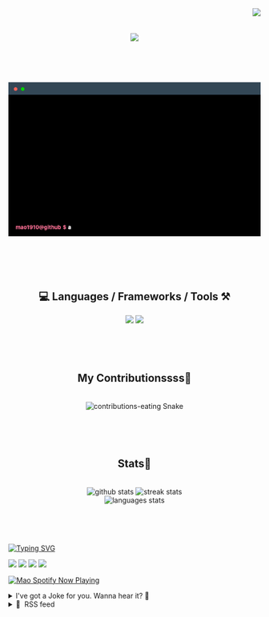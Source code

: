 <!-- VISITOR BADGE -->
<!-- https://github.com/hehuapei/visitor-badge -->

<img align="right" src="https://visitor-badge.laobi.icu/badge?page_id=mao1910.mao1910&left_color=%2379DAF9&right_color=%23FE6E96" />


<!-- TYPING SVG -->
<!-- https://github.com/DenverCoder1/readme-typing-svg -->

<h1 align="center">
    <img src="https://readme-typing-svg.herokuapp.com/?font=Righteous&size=35&center=true&vCenter=true&width=500&height=70&color=FE6E96&font=poppins&duration=5000&lines=Hi+There!+👋;+I'm+Mao!;" />
</h1>

<br/>

<!-- CODE/TERMINAL ABOUT ME -->
<h1 align="center">
<img src="./assets/terminal-5.gif" alt="Terminal" />
</h1>

<br/><br/><br/>


<!-- TECHNOLOGIES LOGOS -->
<!-- https://github.com/tandpfun/skill-icons -->

<h2 align="center">💻 Languages / Frameworks / Tools ⚒️</h2>
<div align="center">
    <img src="https://skillicons.dev/icons?i=javascript,typescript,angular,react,html,css,scss,bootstrap,cs,java,spring" />
    <img src="https://skillicons.dev/icons?i=flutter,firebase,supabase,mysql,git,github,gitlab,vscode,idea,maven,figma" />
</div>

<br/><br/><br/>


<!-- CONTRIBUTIONS SNAKE GAME -->
<!-- https://github.com/Platane/snk -->

<div align="center">
  <h2> My Contributionssss🐍 </h2>
  <br>
  <img alt="contributions-eating Snake" src="https://raw.githubusercontent.com/mao1910/mao1910/output/github-contribution-grid-snake.svg" />

  <!-- Four lines below suggested by Planate for Dark mode-->
  <picture>
  <source media="(prefers-color-scheme: dark)" srcset="github-snake-dark.svg" />
  <source media="(prefers-color-scheme: light)" srcset="github-snake.svg" />
  </picture>
  
  <br/><br/><br/>
</div>


<!-- GITHUB STATS -->
<!-- https://github.com/DenverCoder1/github-readme-streak-stats -->
<!-- https://github.com/anuraghazra/github-readme-stats -->
<!-- https://github-readme-stats-mao1910.vercel.app/ My own Vercel deployment-->

<h2 align="center"> Stats📝 </h2>
  <br>
<div align=center>
  <img width=429 src="https://github-readme-stats-mao1910.vercel.app/api?username=mao1910&count_private=true&show_icons=true&theme=dracula&rank_icon=github&hide=contribs&border_radius=10&border_color=79DAF9" alt="github stats"/>
  <img width=396 src="https://streak-stats.demolab.com/?user=mao1910&count_private=true&theme=dracula&currStreakNum=79DAF9&currStreakLabel=FE6E96&border_radius=10&border=79DAF9" alt="streak stats"/>
  <br/>
  <img src="https://github-readme-stats-mao1910.vercel.app/api/top-langs/?username=mao1910&layout=compact&theme=dracula&border_radius=10&size_weight=0.5&count_weight=0.5&border_color=79DAF9" alt="languages stats" />
</div>

<br/><br/><br/>


<!-- FOOTER -->
<!-- https://github.com/DenverCoder1/readme-typing-svg -->
<!-- https://readme-typing-svg.demolab.com/demo/ -->

<a href="https://git.io/typing-svg"><img src="https://readme-typing-svg.demolab.com?font=Poppins&pause=1000&color=FE6E96&width=535&lines=Thanks+for+dropping+by!;Feel+free+to+check+any+of+the+Socials+below+%F0%9F%91%87;Or+the+Joke+Of+The+Day+if+you're+down+for+a+giggle+%F0%9F%98%9D;Hope+to+see+you+again+%F0%9F%91%8A;Uh%3F+You're+still+here%3F;Well...+I'm+running+out+of+things+to+say...;Tell+you+what%2C+due+to+your+effort+and+perseverance%2C;I+shall+present+you+with+a+short+poem%3A;%22To+code%2C+or+not+to+code%2C+that+is+the+question%3A;Whether+'tis+nobler+in+the+IDE+to+debug;The+errors+and+issues+of+outrageous+software%2C;Or+to+take+up+the+keyboard+against+a+sea+of+bugs;And+by+coding%2C+end+them.%22;by+William+Shakespeare%2C+probably.+;Pretty+sure+that's+Hamlet's.;Alrighty%2C+this+has+been+fun.;But+I'll+restart+the+loop+now...+see+ya+soon!" alt="Typing SVG" /></a>


<!--  SOCIAL NETWORKS -->
<!-- https://github.com/alexandresanlim/Badges4-README.md-Profile -->

  <div> 
    <a href="https://www.deviantart.com/madeinkobaia/art/my-profile-is-under-construction-265626465" target="_blank"><img src="https://img.shields.io/badge/-LinkedIn-%230077B5?style=for-the-badge&logo=linkedin&logoColor=white" target="_blank"></a> <!-- ADD LINKEDIN PROFILE -->
    <a href = "https://www.nicepng.com/ourpic/u2q8o0t4t4r5o0r5_website-under-construction-png-graphic-transparent-website-under/"><img src="https://img.shields.io/badge/Portfolio-4285F4?style=for-the-badge&logo=Google-chrome&logoColor=white" target="_blank"></a> <!-- ADD PORTFOLIO WEBSITE -->
    <a href="https://discord.gg" target="_blank"><img src="https://img.shields.io/badge/Discord-7289DA?style=for-the-badge&logo=discord&logoColor=white" target="_blank"></a> <!-- ADD DISCORD -->
    <a href = "mailto:mao1910dev@gmail.com"><img src="https://img.shields.io/badge/Gmail-D14836?style=for-the-badge&logo=gmail&logoColor=white" target="_blank"></a>
  </div>


<!-- SPOTIFY PLAYING-->
<!-- https://github.com/novatorem/novatorem -->
<!-- https://spotify-now-playing-novatorem-git-main-mao1910.vercel.app/ My own Vercel deployment-->

[<img width=438px src="https://spotify-now-playing-git-main-mao1910.vercel.app//api/spotify/?border_color=FE6E96" alt="Mao Spotify Now Playing" />](https://open.spotify.com/user/31542et242zglhf42ydrtqgvuvde)


<!-- JOKE OF THE DAY -->
<!-- https://github.com/ABSphreak/readme-jokes -->
<!-- https://readme-jokes-git-master-mao1910.vercel.app/ My own Vercel deployment-->

<details>
<summary>I've got a Joke for you. Wanna hear it? 🙈</summary>

<br/>

 <tr>
 <td style="padding-top:4px"><img src = "https://readme-jokes-git-master-mao1910.vercel.app/api?&theme=dracula"></td>
 </tr>

</details>


<!-- RSS FEED -->
<!-- https://github.com/gautamkrishnar/blog-post-workflow -->

<details>
<summary>📕 &nbsp;RSS feed</summary>

<br/>

<!-- BLOG-POST-LIST:START -->
 #### - [Understanding Variable Declaration in JavaScript: let vs. var](https://dev.to/iamcymentho/understanding-variable-declaration-in-javascript-let-vs-var-50an) 
 <details><summary>Article</summary> <p><strong>Introduction:</strong></p>

<p>In the world of <code>JavaScript</code>, variable declaration is a fundamental concept. However, with the introduction of <code>ES6</code>, new ways of declaring variables emerged, leading to a critical question: What's the difference between let and var? In this comprehensive guide, we'll unravel the distinctions between these two, exploring their scopes, hoisting behavior, and re-declaration rules. By the end, you'll have a solid grasp of when to use let and when to stick with var in your <code>JavaScript</code> projects.</p>

<p><code>**Var:**</code></p>

<p><code>var</code>was the original way to declare variables in <code>JavaScript</code>. It has a function-level scope, meaning it is function-scoped. Variables declared with var are hoisted to the top of their containing function or global scope, which can sometimes lead to unexpected behavior.</p>

<p><a href="https://res.cloudinary.com/practicaldev/image/fetch/s--wDqnXm2h--/c_limit%2Cf_auto%2Cfl_progressive%2Cq_auto%2Cw_800/https://dev-to-uploads.s3.amazonaws.com/uploads/articles/72hiaeqnw91vqf4715py.png" class="article-body-image-wrapper"><img src="https://res.cloudinary.com/practicaldev/image/fetch/s--wDqnXm2h--/c_limit%2Cf_auto%2Cfl_progressive%2Cq_auto%2Cw_800/https://dev-to-uploads.s3.amazonaws.com/uploads/articles/72hiaeqnw91vqf4715py.png" alt="javascript" width="517" height="135"></a></p>

<p>In this example, <code>x</code> is accessible outside of the if block because of hoisting.</p>

<p><code>**Let:**</code></p>

<p>let was introduced in <code>ECMAScript 6 (ES6)</code> and provides a block-level scope. Variables declared with let are only accessible within the nearest enclosing block, which can be a function, loop, or any block of code.</p>

<p><a href="https://res.cloudinary.com/practicaldev/image/fetch/s--MWIpGlke--/c_limit%2Cf_auto%2Cfl_progressive%2Cq_auto%2Cw_800/https://dev-to-uploads.s3.amazonaws.com/uploads/articles/hwmfm5oznx1ubcqa3iwr.png" class="article-body-image-wrapper"><img src="https://res.cloudinary.com/practicaldev/image/fetch/s--MWIpGlke--/c_limit%2Cf_auto%2Cfl_progressive%2Cq_auto%2Cw_800/https://dev-to-uploads.s3.amazonaws.com/uploads/articles/hwmfm5oznx1ubcqa3iwr.png" alt="javascript" width="514" height="140"></a></p>

<p>Here,<code>y</code>is not accessible outside of the if block because it's block-scoped.</p>

<p><strong>Key Differences:</strong></p>

<p><code>Scope:</code></p>

<p><code>var</code>has function-level scope.<br>
<code>let</code>has block-level scope.</p>

<p><strong>Hoisting:</strong></p>

<p>Variables declared with var are hoisted to the top of their containing function or global scope.<br>
Variables declared with let are hoisted to the top of their containing block but are not initialized until the declaration is encountered.</p>

<p><strong>Re-declaration:</strong></p>

<p>Variables declared with var can be re-declared within the same scope without an error.<br>
Variables declared with let cannot be re-declared within the same scope.</p>

<p><a href="https://res.cloudinary.com/practicaldev/image/fetch/s--L2Vdoqop--/c_limit%2Cf_auto%2Cfl_progressive%2Cq_auto%2Cw_800/https://dev-to-uploads.s3.amazonaws.com/uploads/articles/0kfx2l51iww3l01b6he9.png" class="article-body-image-wrapper"><img src="https://res.cloudinary.com/practicaldev/image/fetch/s--L2Vdoqop--/c_limit%2Cf_auto%2Cfl_progressive%2Cq_auto%2Cw_800/https://dev-to-uploads.s3.amazonaws.com/uploads/articles/0kfx2l51iww3l01b6he9.png" alt="javascript" width="515" height="115"></a></p>

<p><code>Recommendation:</code></p>

<p>It's generally recommended to use let and const (for constants) over var in modern JavaScript because they provide better scoping and help prevent unexpected bugs in your code. Use let when you need to reassign a variable, and use const when the variable's value should not change.</p>

<p>Understanding the scoping and behavior of <code>let</code>and <code>var</code>is crucial for writing clean and maintainable <code>JavaScript</code>code.</p>

<p><code>LinkedIn Account</code> : <a href="https://www.linkedin.com/in/matthew-odumosu/">LinkedIn</a><br>
<code>Twitter Account</code>: <a href="https://twitter.com/iamcymentho">Twitter</a><br>
<strong>Credit</strong>: Graphics sourced from <a href="https://www.digitalocean.com/community/tutorials/understanding-variables-scope-hoisting-in-javascript">Digital Ocean</a></p>

 </details> 
 <hr /> 

 #### - [How to block ChatGPT from scraping your website.](https://dev.to/ricovz/how-to-block-chatgpt-from-scraping-your-website-593c) 
 <details><summary>Article</summary> <h2>
  
  
  Introduction
</h2>

<p>In today's digital day and age, web scraping and parsing have become common techniques for various applications, including data collection, content analysis, and most presently teaching AI models. While these practices can be legitimate and beneficial, there are instances where you don't want a language model trained on your data, leading to concerns about privacy, security, and unauthorized data extraction. In this article, we will discuss how to block <a href="https://openai.com/blog/chatgpt">ChatGPT</a> (OpenAI), a popular AI language model, from scraping and using your website to train their AI models. </p>

<h2>
  
  
  Understanding ChatGPT
</h2>

<p>ChatGPT is an AI language model developed by OpenAI, known for its ability to generate human-like text based on input prompts. It is widely used for various applications, including chatbots, content generation, and data analysis. ChatGPT can access and parse information from websites through <a href="https://openai.com/blog/chatgpt-plugins">plugins</a> and <a href="https://platform.openai.com/docs/gptbot">OpenAIs web crawler</a>, making it essential for website owners who don't want their data trained on by AI models to block its access. </p>

<h2>
  
  
  Blocking ChatGPT from your website
</h2>

<h3>
  
  
  Method 1. Robots.txt file
</h3>

<p>The robots.txt file is a standard method for communicating with web crawlers and bots, including ChatGPT. You can specify which parts of your website are off-limits for crawling by adding rules to this file. To block ChatGPT from your entire website, add the following lines to your robots.txt file:<br>
</p>

<div class="highlight js-code-highlight">
<pre class="highlight plaintext"><code>User-agent: ChatGPT-User
User-agent: GPTBot
Disallow: /
</code></pre>

</div>



<p>Or if you would like to block ChatGPT only from certain places on your website you can do the following:<br>
</p>

<div class="highlight js-code-highlight">
<pre class="highlight plaintext"><code>User-agent: ChatGPT-User
User-agent: GPTBot
Allow: /can-be-scraped/
Disallow: /will-be-blocked
</code></pre>

</div>



<p>However, one major downside of the robots.txt method is that it can't actually enforce the instructions. While OpenAI themselves state they will not crawl your website if you disallow their User-agent and I believe this to be true, you can never be sure.</p>

<h3>
  
  
  Method 2. Web Application Firewall (WAF)
</h3>

<p>A web application firewall is a specific form of application firewall that filters, monitors, and blocks traffic to your website. In the case of ChatGPT and its GPTBot web-crawler you have 2 options to block access to your website, you're able to use both if you want to.</p>

<ol>
<li>The first method is similar to the robots.txt method; blocking its user-agent. OpenAI web crawler will always have the user-agent of "GPTBot" and all ChatGPT plugins will have the user-agent "ChatGPT-User". By blocking the user-agents "GPTBot" &amp; "ChatGPT-User" you will be blocking its access to your website. If you use Cloudflare, here is a guide to user-agent blocking: <a href="https://developers.cloudflare.com/waf/tools/user-agent-blocking/">https://developers.cloudflare.com/waf/tools/user-agent-blocking/</a>
</li>
<li>The second method: blocking IP Ranges. OpenAI has published the IP Ranges they use for GPTBot &amp; ChatGPT plugins. You can find them here: <a href="https://openai.com/gptbot-ranges.txt">https://openai.com/gptbot-ranges.txt</a>. Those are just applicable to OpenAIs web crawler, if you would also like to block the ChatGPT plugins you should also block <code>23.98.142.176/28</code>. By blocking these IP Ranges you can be confident ChatGPT will be unable to scrape your website, even if they decide to ignore robots.txt or change their user-agent in the future. </li>
</ol>

<p>Written by: <a href="https://rico.sh">Rico van Zelst</a></p>

<p>Thank you for reading! If you enjoyed this post and want to explore more of my work, visit my personal website at <a href="https://rico.sh">rico.sh</a>. There, you'll find in-depth articles, tutorials, and resources on <a href="https://rico.sh/categories/web-development/">web development</a>. Don't miss out – let's continue this journey together!"</p>

 </details> 
 <hr /> 

 #### - [Hugging Face 101: A Tutorial for Absolute Beginners!](https://dev.to/pavanbelagatti/hugging-face-101-a-tutorial-for-absolute-beginners-3b0l) 
 <details><summary>Article</summary> <p>Welcome to this beginner-friendly tutorial on sentiment analysis using <a href="https://huggingface.co/docs/transformers/index">Hugging Face's transformers</a> library! Sentiment analysis is a Natural Language Processing (NLP) technique used to determine the emotional tone or attitude expressed in a piece of text. </p>

<p>In this tutorial, you'll learn how to leverage pre-trained machine learning models from <a href="https://huggingface.co/">Hugging Face</a> to perform sentiment analysis on various text examples. We'll walk you through the entire process, from installing the required packages to running and interpreting the model's output, all within a <a href="https://www.singlestore.com/cloud-trial/?utm_campaign=singlestore-for-ai&amp;utm_medium=referral&amp;utm_source=devtoarticle&amp;utm_term=huggingface">SingleStore Notebook</a> environment, just like Jupyter Notebook. </p>

<p>By the end of this tutorial, you'll be equipped with the knowledge to use Hugging Face Transformers as a Library for analyzing the sentiment of text data.</p>

<h2>
  
  
  What is Hugging Face🤗?
</h2>

<p><a href="https://res.cloudinary.com/practicaldev/image/fetch/s--6wbT5am---/c_limit%2Cf_auto%2Cfl_progressive%2Cq_auto%2Cw_800/https://dev-to-uploads.s3.amazonaws.com/uploads/articles/zxfq7dnrvbmmzebq27xp.png" class="article-body-image-wrapper"><img src="https://res.cloudinary.com/practicaldev/image/fetch/s--6wbT5am---/c_limit%2Cf_auto%2Cfl_progressive%2Cq_auto%2Cw_800/https://dev-to-uploads.s3.amazonaws.com/uploads/articles/zxfq7dnrvbmmzebq27xp.png" alt="What is Hugging Face🤗" width="800" height="213"></a></p>

<p>Hugging Face🤗 is a community specializing in Natural Language Processing (NLP) and artificial intelligence (AI). Founded in 2016, the company has made significant contributions to the field of NLP by democratizing access to state-of-the-art machine learning models and tools. </p>

<p>Hugging Face has a strong community focus. They provide a platform where researchers and developers can share their trained models, thereby fostering collaboration and accelerating progress in the field.</p>

<p>NLP stands for Natural Language Processing, which is a field of artificial intelligence that focuses on the interaction between computers and human language. Hugging Face is known for its contributions to NLP through its open-source libraries, pre-trained models, and community platforms.</p>

<h2>
  
  
  Hugging Face🤗 Transformers as a Library:
</h2>

<p>Hugging Face's Transformers library is an open-source library for NLP and machine learning. It provides a wide variety of pre-trained models and architectures like BERT, GPT-2, T5, and many others. The library is designed to be highly modular and easy to use, allowing for the quick development of both research and production projects. It supports multiple languages and tasks like text classification, question-answering, text generation, translation, and more.</p>

<h2>
  
  
  Prerequisites
</h2>

<p>Before you start with this tutorial, make sure you have the following prerequisites in place:</p>

<ul>
<li>The only prerequisite for this tutorial is SingleStore Notebook.
The tutorial is designed to be followed in a SingleStore Notebook. If you haven't installed SingleStore Notebook yet, you can do so by <a href="https://www.singlestore.com/cloud-trial/?utm_campaign=singlestore-for-ai&amp;utm_medium=referral&amp;utm_source=devtoarticle&amp;utm_term=huggingface">signing up at SingleStore</a> and then selecting the Notebook feature.</li>
</ul>

<p><a href="https://res.cloudinary.com/practicaldev/image/fetch/s--1CVbOzi_--/c_limit%2Cf_auto%2Cfl_progressive%2Cq_auto%2Cw_800/https://dev-to-uploads.s3.amazonaws.com/uploads/articles/uskchv84vfgvyeknnoht.png" class="article-body-image-wrapper"><img src="https://res.cloudinary.com/practicaldev/image/fetch/s--1CVbOzi_--/c_limit%2Cf_auto%2Cfl_progressive%2Cq_auto%2Cw_800/https://dev-to-uploads.s3.amazonaws.com/uploads/articles/uskchv84vfgvyeknnoht.png" alt="start with singlestore notebooks" width="550" height="774"></a></p>

<p>Create a new blank Notebook.<br>
<a href="https://res.cloudinary.com/practicaldev/image/fetch/s--XS436P5U--/c_limit%2Cf_auto%2Cfl_progressive%2Cq_auto%2Cw_800/https://dev-to-uploads.s3.amazonaws.com/uploads/articles/1b764lw2oq47fs22fxrr.png" class="article-body-image-wrapper"><img src="https://res.cloudinary.com/practicaldev/image/fetch/s--XS436P5U--/c_limit%2Cf_auto%2Cfl_progressive%2Cq_auto%2Cw_800/https://dev-to-uploads.s3.amazonaws.com/uploads/articles/1b764lw2oq47fs22fxrr.png" alt="new notebook" width="800" height="961"></a></p>

<p>You will land on a SingleStore Notebook dashboard.<br>
<a href="https://res.cloudinary.com/practicaldev/image/fetch/s--dbZ6Qr0u--/c_limit%2Cf_auto%2Cfl_progressive%2Cq_auto%2Cw_800/https://dev-to-uploads.s3.amazonaws.com/uploads/articles/t7iuccys89tzt3dlqp9o.png" class="article-body-image-wrapper"><img src="https://res.cloudinary.com/practicaldev/image/fetch/s--dbZ6Qr0u--/c_limit%2Cf_auto%2Cfl_progressive%2Cq_auto%2Cw_800/https://dev-to-uploads.s3.amazonaws.com/uploads/articles/t7iuccys89tzt3dlqp9o.png" alt="SingleStore Notebook dashboard" width="800" height="339"></a></p>

<p>From here, we will use it as our python playground to execute our commands.</p>
<h4>
  
  
  Step 1: Install Required Packages
</h4>

<p>First, you'll need to install the transformers library from Hugging Face. You can do this using pip:<br>
</p>

<div class="highlight js-code-highlight">
<pre class="highlight plaintext"><code>!pip install transformers
</code></pre>

</div>



<p>PyTorch is a prerequisite for using the Hugging Face transformers library.</p>

<p>You can install PyTorch by running the following command in your SingleStore Notebook:<br>
</p>

<div class="highlight js-code-highlight">
<pre class="highlight plaintext"><code>!pip install torch
</code></pre>

</div>



<p><strong>Restart the Kernel</strong>: After installing, you may need to restart the SingleStore Notebook kernel to ensure that the newly installed packages are recognized. You can usually do this by clicking on "Kernel" in the menu and then selecting "Restart Kernel".</p>

<h4>
  
  
  Step 2: Import Libraries
</h4>

<p>Import the necessary Python libraries.<br>
</p>

<div class="highlight js-code-highlight">
<pre class="highlight plaintext"><code>from transformers import AutoTokenizer, AutoModelForSequenceClassification
import torch
</code></pre>

</div>



<h4>
  
  
  Step 3: Load Pre-trained Model and Tokenizer
</h4>

<p>Load a pre-trained model and its corresponding tokenizer. For this example, let's use the distilbert-base-uncased-finetuned-sst-2-english model for sentiment analysis.<br>
</p>

<div class="highlight js-code-highlight">
<pre class="highlight plaintext"><code>tokenizer = AutoTokenizer.from_pretrained("distilbert-base-uncased-finetuned-sst-2-english")
model = AutoModelForSequenceClassification.from_pretrained("distilbert-base-uncased-finetuned-sst-2-english")
</code></pre>

</div>



<h4>
  
  
  Step 4: Preprocess Text
</h4>

<p>Tokenize the text you want to analyze.<br>
</p>

<div class="highlight js-code-highlight">
<pre class="highlight plaintext"><code>text = "I love programming!"
tokens = tokenizer(text, padding=True, truncation=True, return_tensors="pt")
</code></pre>

</div>



<h4>
  
  
  Step 5: Model Inference
</h4>

<p>Pass the tokenized text through the model.<br>
</p>

<div class="highlight js-code-highlight">
<pre class="highlight plaintext"><code>with torch.no_grad():
    outputs = model(**tokens)
    logits = outputs.logits
    probabilities = torch.softmax(logits, dim=1)
</code></pre>

</div>



<h4>
  
  
  Step 6: Interpret Results
</h4>

<p>Interpret the model's output to get the sentiment.<br>
</p>

<div class="highlight js-code-highlight">
<pre class="highlight plaintext"><code>label_ids = torch.argmax(probabilities, dim=1)
labels = ['Negative', 'Positive']
label = labels[label_ids]
print(f"The sentiment is: {label}")
</code></pre>

</div>



<p>This should output either "Positive" or "Negative" based on the sentiment of the text.</p>

<p>Make sure you are executing your code in the SingleStore's Notebook playground.<br>
<a href="https://res.cloudinary.com/practicaldev/image/fetch/s--MGtM9yBk--/c_limit%2Cf_auto%2Cfl_progressive%2Cq_auto%2Cw_800/https://dev-to-uploads.s3.amazonaws.com/uploads/articles/ab0s284dhkvgu9u0fr0y.png" class="article-body-image-wrapper"><img src="https://res.cloudinary.com/practicaldev/image/fetch/s--MGtM9yBk--/c_limit%2Cf_auto%2Cfl_progressive%2Cq_auto%2Cw_800/https://dev-to-uploads.s3.amazonaws.com/uploads/articles/ab0s284dhkvgu9u0fr0y.png" alt="SingleStore's Notebook playground" width="800" height="543"></a></p>

<p>Let's modify the text we want to analyze from "I love programming!" to "I hate programming!". You should see a Negative sentiment analysis.</p>

<p><a href="https://res.cloudinary.com/practicaldev/image/fetch/s--JPGn0tO_--/c_limit%2Cf_auto%2Cfl_progressive%2Cq_auto%2Cw_800/https://dev-to-uploads.s3.amazonaws.com/uploads/articles/zqpbd180v07ilozdbqug.png" class="article-body-image-wrapper"><img src="https://res.cloudinary.com/practicaldev/image/fetch/s--JPGn0tO_--/c_limit%2Cf_auto%2Cfl_progressive%2Cq_auto%2Cw_800/https://dev-to-uploads.s3.amazonaws.com/uploads/articles/zqpbd180v07ilozdbqug.png" alt="Negative sentiment analysis" width="800" height="579"></a></p>

<p>Let's analyze one more sentence "SingleStore's Notebook feature is just mind blowing!" and see the response. (it should be positive as expected)</p>

<p><a href="https://res.cloudinary.com/practicaldev/image/fetch/s--YRQevSo1--/c_limit%2Cf_auto%2Cfl_progressive%2Cq_auto%2Cw_800/https://dev-to-uploads.s3.amazonaws.com/uploads/articles/65sme5o4o9gzahh156m8.png" class="article-body-image-wrapper"><img src="https://res.cloudinary.com/practicaldev/image/fetch/s--YRQevSo1--/c_limit%2Cf_auto%2Cfl_progressive%2Cq_auto%2Cw_800/https://dev-to-uploads.s3.amazonaws.com/uploads/articles/65sme5o4o9gzahh156m8.png" alt="amazing feature" width="800" height="488"></a></p>

<p><em><strong>Congratulations</strong></em> on completing this beginner-friendly tutorial on sentiment analysis using Hugging Face's transformers library! By now, you should have a solid understanding of how to use pre-trained models to analyze the sentiment of text. You've learned how to tokenize text, run it through a model, and interpret the output—all within a SingleStore Notebook environment. </p>

 </details> 
 <hr /> 

 #### - [Calling service in Angular](https://dev.to/inexperienced_coder/calling-service-in-angular-4a1o) 
 <details><summary>Article</summary> <p>I'm working on an angular project, and I'm stuck.  I've created a service that does an API request and stores the data in an interface.  I have a method in a component that passes an identifier to the service to update the API URL.  The structure of my project looks like this.</p>

<p>-app module<br>
   ----data-component<br>
   ----map-component<br>
-request service</p>

<p>I believe the issue is in my data.component.ts file.  My app.component.html file references each component and places them side by side, but the data component doesn't update when changes are made to the variable. I know the correct information is being stored because I have console logs in place to check the values.   The files I'm working with are listed below: </p>

<p>Map.component.ts: </p>

<p><a href="https://res.cloudinary.com/practicaldev/image/fetch/s--gR7PPBoq--/c_limit%2Cf_auto%2Cfl_progressive%2Cq_auto%2Cw_800/https://dev-to-uploads.s3.amazonaws.com/uploads/articles/pb6hpckvjaqblays35o9.png" class="article-body-image-wrapper"><img src="https://res.cloudinary.com/practicaldev/image/fetch/s--gR7PPBoq--/c_limit%2Cf_auto%2Cfl_progressive%2Cq_auto%2Cw_800/https://dev-to-uploads.s3.amazonaws.com/uploads/articles/pb6hpckvjaqblays35o9.png" alt="Image description" width="644" height="595"></a></p>

<p>request.service.ts:</p>

<p><a href="https://res.cloudinary.com/practicaldev/image/fetch/s--jwlzovx4--/c_limit%2Cf_auto%2Cfl_progressive%2Cq_auto%2Cw_800/https://dev-to-uploads.s3.amazonaws.com/uploads/articles/7pf5nyz7xgaru9ffohco.png" class="article-body-image-wrapper"><img src="https://res.cloudinary.com/practicaldev/image/fetch/s--jwlzovx4--/c_limit%2Cf_auto%2Cfl_progressive%2Cq_auto%2Cw_800/https://dev-to-uploads.s3.amazonaws.com/uploads/articles/7pf5nyz7xgaru9ffohco.png" alt="Image description" width="742" height="693"></a></p>

<p>data.component.ts:</p>

<p><a href="https://res.cloudinary.com/practicaldev/image/fetch/s--zzbXPjRK--/c_limit%2Cf_auto%2Cfl_progressive%2Cq_auto%2Cw_800/https://dev-to-uploads.s3.amazonaws.com/uploads/articles/1ntqki67vskx13p5ugb8.png" class="article-body-image-wrapper"><img src="https://res.cloudinary.com/practicaldev/image/fetch/s--zzbXPjRK--/c_limit%2Cf_auto%2Cfl_progressive%2Cq_auto%2Cw_800/https://dev-to-uploads.s3.amazonaws.com/uploads/articles/1ntqki67vskx13p5ugb8.png" alt="Image description" width="800" height="510"></a></p>

<p>For reference, this is a school project, and I'm not looking for anyone to re-write my code.  I'm looking for some direction on why my service isn't reloading when I pass the updated information to it.  I feel like I may be over-complicating the issue. </p>

 </details> 
 <hr /> 

 #### - [useState Hook in React](https://dev.to/parmita17/usestate-hook-in-react-296o) 
 <details><summary>Article</summary> <p>To handle multiple states using the useState hook in react, you can call the useState function multiple times, once for each state you want to manage. Here's an example:</p>

<p><code>import { useState } from 'react';</code><br>
<code>function MyComponent(props){</code><br>
<code>const [count,setCount]  = useState(0);</code><br>
<code>const [text, setText] = useState('');</code><br>
<code>function handleIncrement(){</code><br>
<code>setCount(count + 1);</code><br>
<code>}</code><br>
<code>function handleTextChange(event){</code><br>
<code>setText(event.target.value);</code><br>
<code>}</code><br>
<code>return (</code><br>
<code>&lt;div&gt;</code><br>
<code>&lt;P&gt;Count : {count}&lt;p&gt;</code><br>
<code>&lt;button onClick = {handleIncrement}&gt;Increment&lt;/button&gt;</code><br>
<code>&lt;br /&gt;</code><br>
<code>&lt;input type="text" value= {text} onChange ={handleTextChange}/&gt;</code><br>
<code>&lt;p&gt; Text: {text}&lt;/p&gt;</code><br>
<code>&lt;/div&gt;</code><br>
<code>);}</code></p>

<p>In this example , we're managing two states using <code>useState:count</code> and <code>text</code>. We're also defining two functions : <code>handleIncrement</code>, which updates the <code>count</code> state when a button is clicked, and <code>handleTextChange</code> , which updates the <code>text</code> state when the text input changes.<br>
By calling <code>useState</code> twice , we're creating two independent pieces of state that can be managed separately. We're also using destructing to assign the current value of each state and its corresponding setter and its corresponding setter function to separate variables(<code>count</code> and <code>setCount</code>, and <code>text</code> and <code>setText</code>).<br>
Overall, using multiple useState hooks can help you manage multiple pieces of state in a clean and organized way.<br>
<strong>Other Alternative:</strong><br>
We can also manage multiple states using a single useState hook by passing an object as the initial state and using destructing to access individual state variables and their corresponding update functions.<br>
Here's an example:<br>
<code>import {useState} from 'react';</code><br>
<code>function MyComponent(props){</code><br>
<code>const[state, setState] = useState({count: 0, text: ''});</code><br>
<code>function handleIncrement(){</code><br>
<code>setState(</code><br>
<code>prevState =&gt; ({ ...prevState, count: prevState.count + 1})</code><br>
<code>);}</code><br>
<code>function handleTextChange(event){</code><br>
<code>setState(</code><br>
<code>prevState =&gt;({ ...prevState, text: event.target.value}</code><br>
<code>));</code><br>
<code>}</code><br>
<code>return (</code><br>
<code>&lt;div&gt;</code><br>
<code>&lt;p&gt; Count: {state.count}&lt;/p&gt;</code><br>
<code>&lt;button onClick ={handleIncrement}&gt;Increment&lt;/button&gt;</code><br>
<code>&lt;br/&gt;</code><br>
<code>&lt;input type="text"</code><br>
<code>value={state.text} onChange ={handleTextChange} /&gt;</code><br>
<code>&lt;p&gt;Text: {state.text}&lt;/p&gt;</code><br>
<code>&lt;/div&gt;);}</code></p>

<p>In this example, we're still managing two pieces of state(<code>count</code> and <code>text</code>), but we're using a single <code>useState</code> hook to initialize both states as properties of an object(<code>state</code>). We're also using destructing to access individual state variables(<code>count</code> and <code>text</code>) and their corresponding update functions(<code>setState</code>).</p>

<p>To update a piece of state, we're using the functional update form of <code>setState</code>, which takes a callback function that receives the previous state as an argument and returns the new state. We're spreading the previous state using the spread operator(<code>...prevState</code>) to create a new object with all the previous state properties, and then updating the property we want to change(<code>count</code> or <code>text</code>) using object property shorthand.</p>

<p>Using a single <code>useSate</code> hook to manage multiple pieces of state can be a convenient way to keep related state together and reduce boilerplate code. However, it can also make code more complex and harder to read, especially if you have many pieces of state or complex state updates. So it's up to you to decide which approach works best for you for your specific use case.</p>

 </details> 
 <hr /> 
<!-- BLOG-POST-LIST:END -->
</table>
</details>


<!-- TODO
Change the 3stats boxes around, possibly two on top and one on bottom
Fix RSSfeed
Fix Spotify Playlists
Fix Socials [Portfolio, Discord, Linkedin]
In the future, add Public Repositories of Selected Projects
-->
